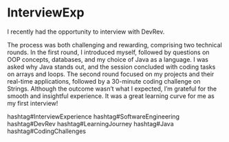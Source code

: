 # InterviewExp

I recently had the opportunity to interview with DevRev.

The process was both challenging and rewarding, comprising two technical rounds.
In the first round, I introduced myself, followed by questions on OOP concepts, databases, and my choice of Java as a language. I was asked why Java stands out, and the session concluded with coding tasks on arrays and loops.
The second round focused on my projects and their real-time applications, followed by a 30-minute coding challenge on Strings. Although the outcome wasn’t what I expected, I’m grateful for the smooth and insightful experience. It was a great learning curve for me as my first interview!


hashtag#InterviewExperience hashtag#SoftwareEngineering hashtag#DevRev hashtag#LearningJourney hashtag#Java hashtag#CodingChallenges
